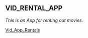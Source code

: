 ## VID_RENTAL_APP
*This is an App for renting out movies.*

[Vid_App_Rentals](https://vid-app-rentals.onrender.com)